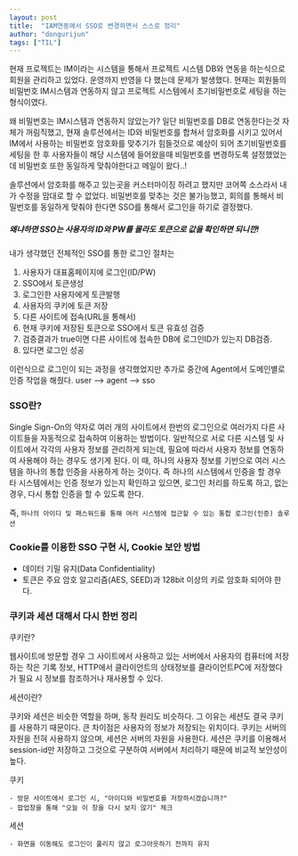 ```yaml
---
layout: post
title:  "IAM연동에서 SSO로 변경하면서 스스로 정리"
author: "dongurijun"
tags: ["TIL"]
---
```



현재 프로젝트는 IM이라는 시스템을 통해서 프로젝트 시스템 DB와 연동을 하는식으로 회원을 관리하고 있었다.
운영까지 반영을 다 했는데 문제가 발생했다.
현재는 회원들의 비밀번호 IM시스템과 연동하지 않고 프로젝트 시스템에서 초기비밀번호로 세팅을 하는 형식이였다.

왜 비밀번호는 IM시스템과 연동하지 않았는가?
일단 비밀번호를 DB로 연동한다는것 자체가 꺼림직했고,
현재 솔루션에서는 ID와 비밀번호를 합쳐서 암호화를 시키고 있어서 
IM에서 사용하는 비밀번호 암호화를 맞추기가 힘들것으로 예상이 되어 초기비밀번호를 세팅을 한 후
사용자들이 해당 시스템에 들어왔을때 비밀번호를 변경하도록 설정했었는데
비밀번호 또한 동일하게 맞춰야한다고 메일이 왔다..!

솔루션에서 암호화를 해주고 있는곳을 커스터마이징 하려고 했지만 코어쪽 소스라서 내가 수정을 맘대로 할 수 없었다.
비밀번호를 맞추는 것은 불가능했고, 회의를 통해서 비밀번호를 동일하게 맞춰야 한다면
SSO를 통해서 로그인을 하기로 결정했다.

##### 왜냐하면 SSO는 사용자의 ID와 PW를 몰라도 토큰으로 값을 확인하면 되니깐!


내가 생각했던 전체적인 SSO를 통한 로그인 절차는

1. 사용자가 대표홈페이지에 로그인(ID/PW)
2. SSO에서 토큰생성
3. 로그인한 사용자에게 토큰발행
4. 사용자의 쿠키에 토큰 저장
5. 다른 사이트에 접속(URL을 통해서)
6. 현재 쿠키에 저장된 토큰으로 SSO에서 토큰 유효성 검증
7. 검증결과가 true이면 다른 사이트에 접속한 DB에 로그인ID가 있는지 DB검증.
8. 있다면 로그인 성공
            
이런식으로 로그인이 되는 과정을 생각했었지만 추가로
중간에 Agent에서 도메인별로 인증 작업을 해줬다.
user --> agent --> sso


### SSO란?

Single Sign-On의 약자로 여러 개의 사이트에서 한번의 로그인으로 여러가지 다른 
사이트들을 자동적으로 접속하여 이용하는 방법이다.
일반적으로 서로 다른 시스템 및 사이트에서 각각의 사용자 정보를 관리하게 되는데,
필요에 따라서 사용자 정보를 연동하여 사용해야 하는 경우도 생기게 된다.
이 때, 하나의 사용자 정보를 기반으로 여러 시스템을 하나의 통합 인증을 사용하게 하는 것이다.
즉 하나의 시스템에서 인증을 할 경우 타 시스템에서는 인증 정보가 있는지 확인하고 있으면, 
로그인 처리를 하도록 하고, 없는 경우, 다시 통합 인증을 할 수 있도록 한다.

즉, `하나의 아이디 및 패스워드를 통해 여러 시스템에 접근할 수 있는 통합 로그인(인증) 솔루션`


### Cookie를 이용한 SSO 구현 시, Cookie 보안 방법

- 데이터 기밀 유지(Data Confidentiality)
- 토큰은 주요 암호 알고리즘(AES, SEED)과 128bit 이상의 키로 암호화 되어야 한다.


### 쿠키과 세션 대해서 다시 한번 정리

쿠키란?

웹사이트에 방문할 경우 그 사이트에서 사용하고 있는 서버에서
사용자의 컴퓨터에 저장하는 작은 기록 정보, HTTP에서 클라이언트의 상태정보를 클라이언트PC에 저장했다가
필요 시 정보를 참조하거나 재사용할 수 있다.


세션이란?

쿠키와 세션은 비슷한 역할을 하며, 동작 원리도 비슷하다. 
그 이유는 세션도 결국 쿠키를 사용하기 때문이다.
큰 차이점은 사용자의 정보가 저장되는 위치이다. 
쿠키는 서버의 자원을 전혀 사용하지 않으며, 세션은 서버의 자원을 사용한다.
세션은 쿠키를 이용해서 session-id만 저장하고 그것으로 구분하여 서버에서 처리하기 때문에 비교적 보안성이 높다.



쿠키

    - 방문 사이트에서 로그인 시, "아이디와 비밀번호를 저장하시겠습니까?"
    - 팝업창을 통해 "오늘 이 창을 다시 보지 않기" 체크

세션 
    
    - 화면을 이동해도 로그인이 풀리지 않고 로그아웃하기 전까지 유지

